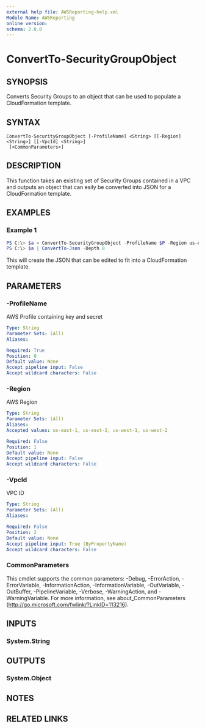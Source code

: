 ```yaml
---
external help file: AWSReporting-help.xml
Module Name: AWSReporting
online version:
schema: 2.0.0
---
```


# ConvertTo-SecurityGroupObject

## SYNOPSIS
Converts Security Groups to an object that can be used to populate a CloudFormation template.

## SYNTAX

```
ConvertTo-SecurityGroupObject [-ProfileName] <String> [[-Region] <String>] [[-VpcId] <String>]
 [<CommonParameters>]
```

## DESCRIPTION
This function takes an existing set of Security Groups contained in a VPC and outputs an object that can esily be converted into JSON for a CloudFormation template.

## EXAMPLES

### Example 1
```powershell
PS C:\> $a = ConvertTo-SecurityGroupObject -ProfileName $P -Region us-east-1 -VpcId $v
PS C:\> $a | ConvertTo-Json -Depth 8
```

This will create the JSON that can be edited to fit into a CloudFormation template.

## PARAMETERS

### -ProfileName
AWS Profile containing key and secret

```yaml
Type: String
Parameter Sets: (All)
Aliases:

Required: True
Position: 0
Default value: None
Accept pipeline input: False
Accept wildcard characters: False
```

### -Region
AWS Region

```yaml
Type: String
Parameter Sets: (All)
Aliases:
Accepted values: us-east-1, us-east-2, us-west-1, us-west-2

Required: False
Position: 1
Default value: None
Accept pipeline input: False
Accept wildcard characters: False
```

### -VpcId
VPC ID

```yaml
Type: String
Parameter Sets: (All)
Aliases:

Required: False
Position: 2
Default value: None
Accept pipeline input: True (ByPropertyName)
Accept wildcard characters: False
```

### CommonParameters
This cmdlet supports the common parameters: -Debug, -ErrorAction, -ErrorVariable, -InformationAction, -InformationVariable, -OutVariable, -OutBuffer, -PipelineVariable, -Verbose, -WarningAction, and -WarningVariable.
For more information, see about_CommonParameters (http://go.microsoft.com/fwlink/?LinkID=113216).

## INPUTS

### System.String

## OUTPUTS

### System.Object
## NOTES

## RELATED LINKS
